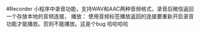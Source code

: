 #Recorder
小程序中录音功能，支持WAV和AAC两种音频格式，录音后微信返回一个存放本地的音频连接，
播放：
使用音频标签播放返回的连接要重新开启录音功能才能播放。否则不能播放。这是个bug
哈哈哈哈
